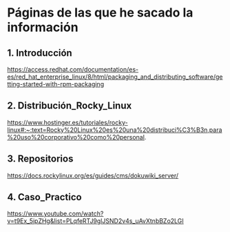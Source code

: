 # Páginas de las que he sacado la información 
## 1. Introducción
https://access.redhat.com/documentation/es-es/red_hat_enterprise_linux/8/html/packaging_and_distributing_software/getting-started-with-rpm-packaging
## 2. Distribución_Rocky_Linux
https://www.hostinger.es/tutoriales/rocky-linux#:~:text=Rocky%20Linux%20es%20una%20distribuci%C3%B3n,para%20uso%20corporativo%20como%20personal.
## 3. Repositorios
https://docs.rockylinux.org/es/guides/cms/dokuwiki_server/
## 4. Caso_Practico
https://www.youtube.com/watch?v=t9Ex_5ipZHg&list=PLqfeRTJ9glJSND2v4s_uAvXtnbBZo2LGI
